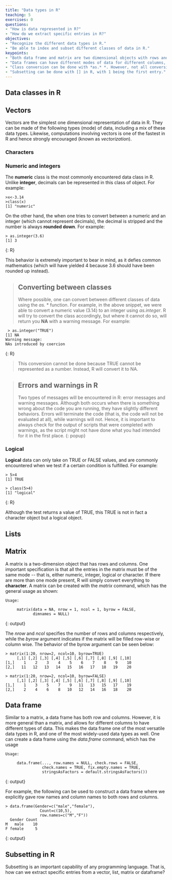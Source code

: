 ```yaml
---
title: "Data types in R"
teaching: 5
exercises: 0
questions: 
- "How is data represented in R?"
- "How do we extract specific entries in R?"
objectives: 
- "Recognize the different data types in R."
- "Be able to index and subset different classes of data in R." 
keypoints: 
- "Both data frame and matrix are two dimensional objects with rows and columns. "
- "Data frames can have different modes of data for different columns, while all the entries in the matrix must be of the same mode."
- "Class conversion can be done with *as.* *. However, not all conversions can occur and if unsuccessful, will return a warning message." 
- "Subsetting can be done with [] in R, with 1 being the first entry." 
---
```

## Data classes in R

## Vectors
Vectors are the simplest one dimensional representation of data in R. They can be made of the following types (mode) of data, including a mix of these data types. Likewise, computations involving vectors is one of the fastest in R and hence strongly encouraged (known as *vectorization*).  
### Characters 

### Numeric and integers
The **numeric** class is the most commonly encountered data class in R. Unlike **integer**, decimals can be represented in this class of object. For example: 

~~~
>x<-3.14
>class(x)
[1] "numeric"
~~~

On the other hand, the when one tries to convert between a numeric and an integer (which cannot represent decimals), the decimal is stripped and the number is always **rounded down**. For example:

~~~
> as.integer(3.6)
[1] 3
~~~
 {: R}
 

This behavior is extremely important to bear in mind, as it defies common mathematics (which will have yielded 4 because 3.6 should have been rounded up instead). 

 > ## Converting between classes 
 >
 > Where possible, one can convert between different classes of data using the *as.* * function. For example, in the above snippet, we were able to convert a numeric value (3.14) to an integer using *as.integer*. R will try to convert the class accordingly, but where it cannot do so, will return you **NA** with a warning message. For example:
 
~~~
 > as.integer("TRUE")
[1] NA
Warning message:
NAs introduced by coercion 
~~~
{: R}

> This conversion cannot be done because TRUE cannot be represented as a number. Instead, R will convert it to NA.

> ## Errors and warnings in R
>
> Two types of messages will be encountered in R: error messages and warning messages. Although both  occurs when there is something wrong about the code you are running, they have slightly different behaviors. Errors will terminate the code (that is, the code will not be evaluated at all), while warnings will not. Hence, it is important to always check for the output of scripts that were completed with warnings, as the script might not have done what you had intended for it in the first place. 
{: popup}

### Logical 
**Logical** data can only take on TRUE or FALSE values, and are commonly encountered when we test if a certain condition is fulfilled. For example: 

~~~
> 5>4
[1] TRUE

> class(5>4)
[1] "logical"
~~~
{: R}

Although the test returns a value of TRUE, this TRUE is not in fact a character object but a logical object. 

## Lists

## Matrix
A matrix is a two-dimension object that has rows and columns. One important specification is that all the entries in the matrix must be of the same mode -- that is, either numeric, integer, logical or character. If there are more than one mode present, R will simply convert everything to **character**. 
A matrix can be created with the *matrix* command, which has the general usage as shown:

~~~
Usage:

     matrix(data = NA, nrow = 1, ncol = 1, byrow = FALSE,
            dimnames = NULL)

~~~
{: output}
 
The *nrow* and *ncol* specifies the number of rows and columns respectively, while the *byrow* argument indicates if the matrix will be filled row-wise or column wise. The behavior of the byrow argument can be seen below: 

~~~
> matrix(1:20, nrow=2, ncol=10, byrow=TRUE)
     [,1] [,2] [,3] [,4] [,5] [,6] [,7] [,8] [,9] [,10]
[1,]    1    2    3    4    5    6    7    8    9    10
[2,]   11   12   13   14   15   16   17   18   19    20

> matrix(1:20, nrow=2, ncol=10, byrow=FALSE)
     [,1] [,2] [,3] [,4] [,5] [,6] [,7] [,8] [,9] [,10]
[1,]    1    3    5    7    9   11   13   15   17    19
[2,]    2    4    6    8   10   12   14   16   18    20

~~~
## Data frame 
Similar to a matrix, a data frame has both row and columns. However, it is more general than a matrix, and allows for different columns to have different types of data. This makes the data frame one of the most versatile data types in R, and one of the most widely-used data types as well. 
One can create a data frame using the *data.frame* command, which has the usage

~~~
Usage:

     data.frame(..., row.names = NULL, check.rows = FALSE,
                check.names = TRUE, fix.empty.names = TRUE,
                stringsAsFactors = default.stringsAsFactors())

~~~
{: output} 

For example, the following can be used to construct a data frame where we explicitly gave row names and column names to both rows and columns. 

~~~
> data.frame(Gender=c("male","female"),
		       Count=c(10,5), 
		       row.names=c("M","F"))
  Gender Count
M   male    10
F female     5
~~~ 
{: output}

## Subsetting in R 
Subsetting is an important capability of any programming language. That is, how can we extract specific entries from a vector, list, matrix or dataframe? 
